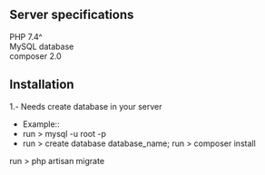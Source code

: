 ## Server specifications  

PHP 7.4^  
MySQL database  
composer 2.0  

## Installation  
1.- Needs create database in your server  
- Example::  
- run > mysql -u root -p  
- run > create database database_name; 
run > composer install  

run > php artisan migrate  
